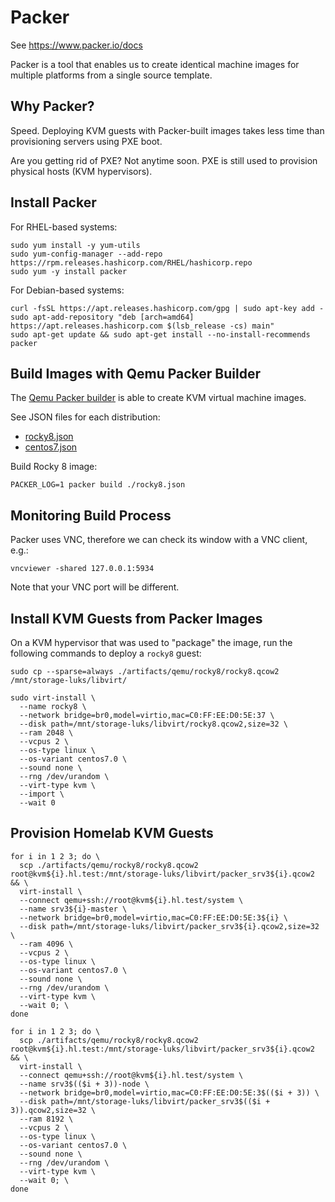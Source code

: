 # Packer

See https://www.packer.io/docs

Packer is a tool that enables us to create identical machine images for multiple platforms from a single source template.

## Why Packer?

Speed. Deploying KVM guests with Packer-built images takes less time than provisioning servers using PXE boot.

Are you getting rid of PXE? Not anytime soon. PXE is still used to provision physical hosts (KVM hypervisors).

## Install Packer

For RHEL-based systems:

```
sudo yum install -y yum-utils
sudo yum-config-manager --add-repo https://rpm.releases.hashicorp.com/RHEL/hashicorp.repo
sudo yum -y install packer
```

For Debian-based systems:

```
curl -fsSL https://apt.releases.hashicorp.com/gpg | sudo apt-key add -
sudo apt-add-repository "deb [arch=amd64] https://apt.releases.hashicorp.com $(lsb_release -cs) main"
sudo apt-get update && sudo apt-get install --no-install-recommends packer
```

## Build Images with Qemu Packer Builder

The [Qemu Packer builder](https://www.packer.io/plugins/builders/qemu) is able to create KVM virtual machine images.

See JSON files for each distribution:

* [rocky8.json](./rocky8.json)
* [centos7.json](./centos7.json)

Build Rocky 8 image:

```
PACKER_LOG=1 packer build ./rocky8.json
```

## Monitoring Build Process

Packer uses VNC, therefore we can check its window with a VNC client, e.g.:

```
vncviewer -shared 127.0.0.1:5934
```

Note that your VNC port will be different.

## Install KVM Guests from Packer Images

On a KVM hypervisor that was used to "package" the image, run the following commands to deploy a `rocky8` guest:

```
sudo cp --sparse=always ./artifacts/qemu/rocky8/rocky8.qcow2 /mnt/storage-luks/libvirt/

sudo virt-install \
  --name rocky8 \
  --network bridge=br0,model=virtio,mac=C0:FF:EE:D0:5E:37 \
  --disk path=/mnt/storage-luks/libvirt/rocky8.qcow2,size=32 \
  --ram 2048 \
  --vcpus 2 \
  --os-type linux \
  --os-variant centos7.0 \
  --sound none \
  --rng /dev/urandom \
  --virt-type kvm \
  --import \
  --wait 0
```

## Provision Homelab KVM Guests

```
for i in 1 2 3; do \
  scp ./artifacts/qemu/rocky8/rocky8.qcow2 root@kvm${i}.hl.test:/mnt/storage-luks/libvirt/packer_srv3${i}.qcow2 && \
  virt-install \
  --connect qemu+ssh://root@kvm${i}.hl.test/system \
  --name srv3${i}-master \
  --network bridge=br0,model=virtio,mac=C0:FF:EE:D0:5E:3${i} \
  --disk path=/mnt/storage-luks/libvirt/packer_srv3${i}.qcow2,size=32 \
  --ram 4096 \
  --vcpus 2 \
  --os-type linux \
  --os-variant centos7.0 \
  --sound none \
  --rng /dev/urandom \
  --virt-type kvm \
  --wait 0; \
done

for i in 1 2 3; do \
  scp ./artifacts/qemu/rocky8/rocky8.qcow2 root@kvm${i}.hl.test:/mnt/storage-luks/libvirt/packer_srv3${i}.qcow2 && \
  virt-install \
  --connect qemu+ssh://root@kvm${i}.hl.test/system \
  --name srv3$(($i + 3))-node \
  --network bridge=br0,model=virtio,mac=C0:FF:EE:D0:5E:3$(($i + 3)) \
  --disk path=/mnt/storage-luks/libvirt/packer_srv3$(($i + 3)).qcow2,size=32 \
  --ram 8192 \
  --vcpus 2 \
  --os-type linux \
  --os-variant centos7.0 \
  --sound none \
  --rng /dev/urandom \
  --virt-type kvm \
  --wait 0; \
done
```
